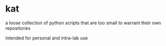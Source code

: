 # kat

a loose collection of python scripts that are too small to warrant their own repositories

intended for personal and intra-lab use 
